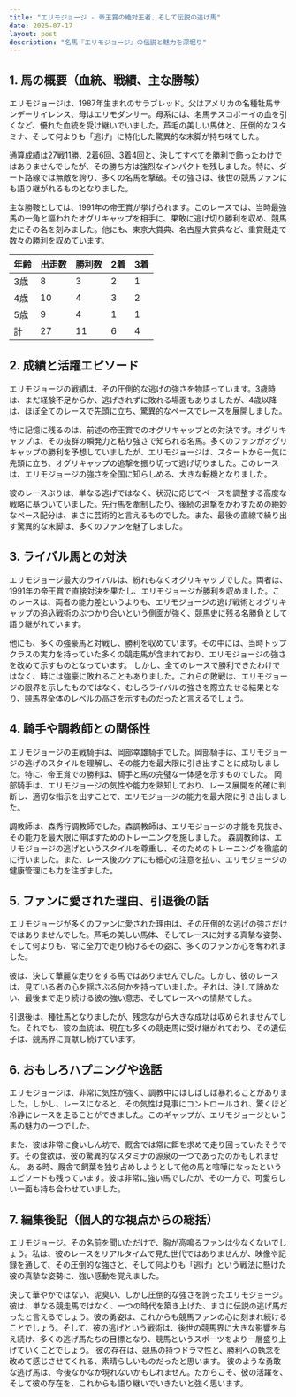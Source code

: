 ```yaml
---
title: "エリモジョージ - 帝王賞の絶対王者、そして伝説の逃げ馬"
date: 2025-07-17
layout: post
description: "名馬『エリモジョージ』の伝説と魅力を深堀り"
---
```


## 1. 馬の概要（血統、戦績、主な勝鞍）

エリモジョージは、1987年生まれのサラブレッド。父はアメリカの名種牡馬サンデーサイレンス、母はエリモダンサー。母系には、名馬テスコボーイの血を引くなど、優れた血統を受け継いでいました。芦毛の美しい馬体と、圧倒的なスタミナ、そして何よりも「逃げ」に特化した驚異的な末脚が持ち味でした。

通算成績は27戦11勝、2着6回、3着4回と、決してすべてを勝利で飾ったわけではありませんでしたが、その勝ち方は強烈なインパクトを残しました。特に、ダート路線では無敵を誇り、多くの名馬を撃破。その強さは、後世の競馬ファンにも語り継がれるものとなりました。

主な勝鞍としては、1991年の帝王賞が挙げられます。このレースでは、当時最強馬の一角と謳われたオグリキャップを相手に、果敢に逃げ切り勝利を収め、競馬史にその名を刻みました。他にも、東京大賞典、名古屋大賞典など、重賞競走で数々の勝利を収めています。

| 年齢 | 出走数 | 勝利数 | 2着 | 3着 |
|---|---|---|---|---|
| 3歳 | 8 | 3 | 2 | 1 |
| 4歳 | 10 | 4 | 3 | 2 |
| 5歳 | 9 | 4 | 1 | 1 |
| 計 | 27 | 11 | 6 | 4 |


## 2. 成績と活躍エピソード

エリモジョージの戦績は、その圧倒的な逃げの強さを物語っています。3歳時は、まだ経験不足からか、逃げきれずに敗れる場面もありましたが、4歳以降は、ほぼ全てのレースで先頭に立ち、驚異的なペースでレースを展開しました。

特に記憶に残るのは、前述の帝王賞でのオグリキャップとの対決です。オグリキャップは、その抜群の瞬発力と粘り強さで知られる名馬。多くのファンがオグリキャップの勝利を予想していましたが、エリモジョージは、スタートから一気に先頭に立ち、オグリキャップの追撃を振り切って逃げ切りました。このレースは、エリモジョージの強さを全国に知らしめる、大きな転機となりました。

彼のレースぶりは、単なる逃げではなく、状況に応じてペースを調整する高度な戦略に基づいていました。先行馬を牽制したり、後続の追撃をかわすための絶妙なペース配分は、まさに芸術的と言えるものでした。また、最後の直線で繰り出す驚異的な末脚は、多くのファンを魅了しました。


## 3. ライバル馬との対決

エリモジョージ最大のライバルは、紛れもなくオグリキャップでした。両者は、1991年の帝王賞で直接対決を果たし、エリモジョージが勝利を収めました。このレースは、両者の能力差というよりも、エリモジョージの逃げ戦術とオグリキャップの追込戦術のぶつかり合いという側面が強く、競馬史に残る名勝負として語り継がれています。

他にも、多くの強豪馬と対戦し、勝利を収めています。その中には、当時トップクラスの実力を持っていた多くの競走馬が含まれており、エリモジョージの強さを改めて示すものとなっています。  しかし、全てのレースで勝利できたわけではなく、時には強豪に敗れることもありました。これらの敗戦は、エリモジョージの限界を示したものではなく、むしろライバルの強さを際立たせる結果となり、競馬界全体のレベルの高さを示すものだったと言えるでしょう。


## 4. 騎手や調教師との関係性

エリモジョージの主戦騎手は、岡部幸雄騎手でした。岡部騎手は、エリモジョージの逃げのスタイルを理解し、その能力を最大限に引き出すことに成功しました。特に、帝王賞での勝利は、騎手と馬の完璧な一体感を示すものでした。  岡部騎手は、エリモジョージの気性や能力を熟知しており、レース展開を的確に判断し、適切な指示を出すことで、エリモジョージの能力を最大限に引き出しました。

調教師は、森秀行調教師でした。森調教師は、エリモジョージの才能を見抜き、その能力を最大限に伸ばすためのトレーニングを施しました。  森調教師は、エリモジョージの逃げというスタイルを尊重し、そのためのトレーニングを徹底的に行いました。また、レース後のケアにも細心の注意を払い、エリモジョージの健康管理にも力を注ぎました。


## 5. ファンに愛された理由、引退後の話

エリモジョージが多くのファンに愛された理由は、その圧倒的な逃げの強さだけではありませんでした。芦毛の美しい馬体、そしてレースに対する真摯な姿勢、そして何よりも、常に全力で走り続けるその姿に、多くのファンが心を奪われました。

彼は、決して華麗な走りをする馬ではありませんでした。しかし、彼のレースは、見ている者の心を揺さぶる何かを持っていました。それは、決して諦めない、最後まで走り続ける彼の強い意志、そしてレースへの情熱でした。

引退後は、種牡馬となりましたが、残念ながら大きな成功は収められませんでした。それでも、彼の血統は、現在も多くの競走馬に受け継がれており、その遺伝子は、競馬界に貢献し続けています。


## 6. おもしろハプニングや逸話

エリモジョージは、非常に気性が強く、調教中にはしばしば暴れることがありました。しかし、レースになると、その気性は見事にコントロールされ、驚くほど冷静にレースを走ることができました。このギャップが、エリモジョージという馬の魅力の一つでした。

また、彼は非常に食いしん坊で、厩舎では常に餌を求めて走り回っていたそうです。その食欲は、彼の驚異的なスタミナの源泉の一つであったのかもしれません。  ある時、厩舎で飼葉を独り占めしようとして他の馬と喧嘩になったというエピソードも残っています。彼は非常に強い馬でしたが、その一方で、可愛らしい一面も持ち合わせていました。


## 7. 編集後記（個人的な視点からの総括）

エリモジョージ。その名前を聞いただけで、胸が高鳴るファンは少なくないでしょう。私は、彼のレースをリアルタイムで見た世代ではありませんが、映像や記録を通して、その圧倒的な強さと、そして何よりも「逃げ」という戦法に懸けた彼の真摯な姿勢に、強い感動を覚えました。

決して華やかではない、泥臭い、しかし圧倒的な強さを誇ったエリモジョージ。彼は、単なる競走馬ではなく、一つの時代を築き上げた、まさに伝説の逃げ馬だったと言えるでしょう。彼の勇姿は、これからも競馬ファンの心に刻まれ続けることでしょう。そして、彼の逃げという戦術は、後世の競馬界に大きな影響を与え続け、多くの逃げ馬たちの目標となり、競馬というスポーツをより一層盛り上げていくことでしょう。  彼の存在は、競馬の持つドラマ性と、勝利への執念を改めて感じさせてくれる、素晴らしいものだったと思います。  彼のような勇敢な逃げ馬は、今後なかなか現れないかもしれません。だからこそ、彼の活躍を、そして彼の存在を、これからも語り継いでいきたいと強く思います。
